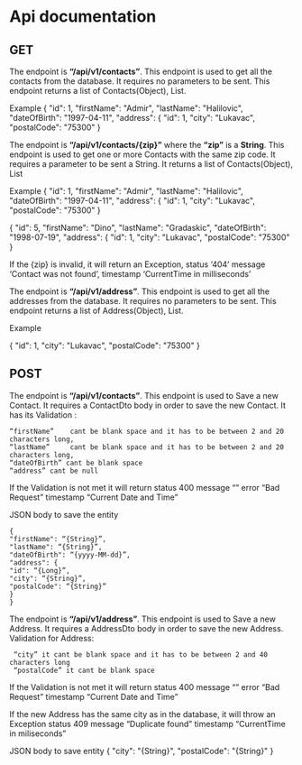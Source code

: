 # Api documentation


## GET

The endpoint is **“/api/v1/contacts”**. This endpoint is used to get all the contacts from the database.
It requires no parameters to be sent. This endpoint returns a list of Contacts(Object), List<ContacDto>.

Example
{
	"id": 1,
	"firstName": "Admir",
	"lastName": "Halilovic",
	"dateOfBirth": "1997-04-11",
	"address": {
	"id": 1,
	"city": "Lukavac",
	"postalCode": "75300"
}

The endpoint is **“/api/v1/contacts/{zip}”** where the **“zip”** is a **String**.
This endpoint is used to get one or more Contacts with the same zip code.
It requires a parameter to be sent a String.
It returns a list of Contacts(Object), List<ContactDto>

Example
{
	"id": 1,
	"firstName": "Admir",
	"lastName": "Halilovic",
	"dateOfBirth": "1997-04-11",
	"address": {
	"id": 1,
	"city": "Lukavac",
	"postalCode": "75300"
}

{
	"id": 5,
	"firstName": "Dino",
	"lastName": "Gradaskic",
	"dateOfBirth": "1998-07-19",
	"address": {
	"id": 1,
	"city": "Lukavac",
	"postalCode": "75300"
}

If the {zip} is invalid, it will return an Exception,
status ‘404’
message ‘Contact was not found’,
timestamp ‘CurrentTime in milliseconds’


The endpoint is **“/api/v1/address”**. This endpoint is used to get all the addresses from the database.
It requires no parameters to be sent. This endpoint returns a list of Address(Object), List<AddressDto>.

Example

{
	"id": 1,
	"city": "Lukavac",
	"postalCode": "75300"
}


## POST

The endpoint is **“/api/v1/contacts”**. This endpoint is used to Save a new Contact. It requires a ContactDto body in order to save the new Contact.
It has its Validation :
	
	“firstName”    cant be blank space and it has to be between 2 and 20 characters long,
	“lastName”     cant be blank space and it has to be between 2 and 20 characters long,
	“dateOfBirth” cant be blank space
	“address” cant be null

If the Validation is not met it will return 
status 400
message “”
error “Bad Request”
timestamp “Current Date and Time”

JSON body to save the entity 

```
{
"firstName": “{String}”,
"lastName": “{String}”,
"dateOfBirth": “{yyyy-MM-dd}”,
"address": {
"id": “{Long}”,
"city": “{String}”,
"postalCode": “{String}”
}
}
```

The endpoint is **“/api/v1/address”**. This endpoint is used to Save a new Address. It requires a AddressDto body in order to save the new Address.
Validation for Address:

	 “city” it cant be blank space and it has to be between 2 and 40 characters long
	 “postalCode” it cant be blank space

If the Validation is not met it will return 
status 400
message “”
error “Bad Request”
timestamp “Current Date and Time”

If the new Address has the same city as in the database, it will throw an Exception 
status 409
message “Duplicate found”
timestamp “CurrentTime in miliseconds”

JSON body to save entity
{ 
"city": "{String}",
"postalCode": "{String}"
}

